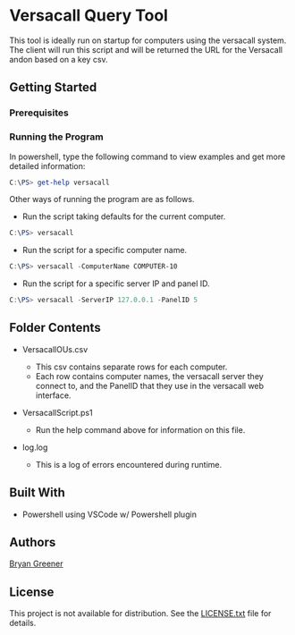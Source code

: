 # Versacall Query Tool

This tool is ideally run on startup for computers using the versacall system. The client will run this script and will be returned the URL for the Versacall andon based on a key csv.

## Getting Started

### Prerequisites

### Running the Program

In powershell, type the following command to view examples and get more detailed information:

```Powershell
C:\PS> get-help versacall
```

Other ways of running the program are as follows.

* Run the script taking defaults for the current computer.

```Powershell
C:\PS> versacall
```

* Run the script for a specific computer name.

```Powershell
C:\PS> versacall -ComputerName COMPUTER-10
```

* Run the script for a specific server IP and panel ID.

```Powershell
C:\PS> versacall -ServerIP 127.0.0.1 -PanelID 5
```

## Folder Contents

* VersacallOUs.csv
    * This csv contains separate rows for each computer.
    * Each row contains computer names, the versacall server they connect to, and the PanelID that they use in the versacall web interface.

* VersacallScript.ps1
    * Run the help command above for information on this file.

* log.log
    * This is a log of errors encountered during runtime.

## Built With

* Powershell using VSCode w/ Powershell plugin

## Authors

[Bryan Greener](https://github.com/bryangreener)

## License

This project is not available for distribution. See the [LICENSE.txt](https://github.com/bryangreener/Denso/blob/master/LICENSE.txt) file for details.
